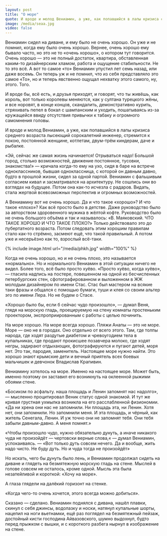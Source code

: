 ```yaml
---
layout: post
title: "О море"
quote: И вроде и молод Вениамин, а уже, как попавшийся в лапы кризиса среднего возраста лысеющий сорокалетний инженер, стремится к покою, постоянной женщине, котлетам, двум-трём киндерам, даче и рыбалке.
image: /media/seaa.jpg
video: false
---
```


Вениамин сидел на диване, и ему было не очень хорошо. Он уже и не помнил, когда ему было очень хорошо. Вернее, очень хорошо ему бывало часто, но это не то «очень хорошо», о котором тут говорится. Очень хорошо — это не полный достаток, квартира, обставленная каким-то дизайнерским хламом, работа и ощущение стабильности. Не то это всё. А вот то самое «то» Вениамин упустил лет семь назад, или даже восемь. Он теперь уж и не помнил, что из себя представляло это самое «То», но и теперь явственно ощущал нехватку этого самого, ну, этого. Того.

И вроде бы, всё есть, и друзья приходят, и говорят, что ты живёшь, как король, вот только королевы меняются, как у султана турецкого жёны, и все норовят, в конце концов, скандалить, демонстративно курить, стряхивать пепел в бокал с шампанским и уходить, пошатываясь из-за кружащейся ввиду отсутствия привычки к табаку и огромного самомнения головы.

И вроде и молод Вениамин, а уже, как попавшийся в лапы кризиса среднего возраста лысеющий сорокалетний инженер, стремится к покою, постоянной женщине, котлетам, двум-трём киндерам, даче и рыбалке.

«Эй, сейчас же самая жизнь начинается! Отрываться надо! Большой город, столько возможностей, движение постоянное, тусовки, знакомства!» — кричала когда-то ему на ухо, сидя в баре на встрече одноклассников, бывшая одноклассница, с которой он давным давно, будто в прошлой жизни, сидел за одной партой. Вениамин с фальшивым согласием кивал и засматривался на архитектуру. Не сошлись они во взглядах на будущее. Потом она как-то исчезла с радаров. Видать, стала жертвой всевозможных перспектив и огромных возможностей.

А Вениамину вот не очень хорошо. Да и что такое «хорошо»? И что такое «плохо»? Как всё просто было в детстве. Даже руководство было за авторством здоровенного мужика в жёлтой кофте. Руководство было не очень большого объёма и так и называлось: «В. Маяковский. ЧТО ТАКОЕ ХОРОШО И ЧТО ТАКОЕ ПЛОХО?» Только действовало это до пубертатного возраста. Потом следовать этим хорошим правилам стало как-то стрёмно, засмеют ещё, что такой правильный. А потом уже и несерьёзно как то, взрослый всё-таки.

{% include image.html url="/media/phkh.jpg" width="100%" %}

Когда не очень хорошо, но и не очень плохо, это называется «нормально». Но и нормального Вениамин в этой ситуации ничего не видел. Более того, всё было просто хуёво. «Просто хуёво, когда хуёво», — гласила надпись на постере, повешенном на одной из бесчисленных петербургских стен, сфотографированном и выложенном в ЖЖ молодым дизайнером по имени Стас. Стас был мастером на всякие таки фразы и общался с помощью бумаги, туши и клея со своим альтер эго по имени Лера. Но не будем о Стасе.

«Хорошо было бы, если б сейчас чудо произошло», — думал Веня, глядя на морскую гладь, проецируемую на стену комнаты простеньким проектором, экспроприированным с работы с целью починить.

На море хорошо. На море всегда хорошо. Пляжи Анапы — это не море. Море — оно не в городах. Оно отдельно от всего этого. Там, где толпы народа, где ходят раздутые диабетом и чревоугодием тела в купальниках, где продают прокисшее позавчера молоко, где ходят негры, задирают отдыхающих, фотографируются и пугают детей, моря нет. Это так, пародия, заменитель. Настоящее море нужно найти. Это хорошо знают крымские дети и вечный приятель всех боевых мальчишек и девчонок Владислав Крапивин.

Вениамину хотелось на море. Именно на настоящее море. Может быть, именно поэтому он заставил его возникнуть на оклеенной рыжими обоями стене.

«Босиком по асфальту. наша площадь и Ленин запомнят нас надолго», — мысленно процитировал Веник статус одной знакомой. И тут же кривая грустная ухмылка возникла на его расслабленной физиономии. «Да ни хрена они нас не запомнили. Ни площадь эта, ни Ленин. Хотя нет, они запомнили. Но запомнили меня. И эта площадь, и чёрный, как житель Сенегала, Ленин. И уж точно они не запомнят тебя. Они тебя забыли давным-давно. А меня помнят.»

«Чтобы произошло чудо, нужно обязательно дунуть, а иначе никакого чуда не произойдёт — чертовски верные слова,« — думал Вениамин, успокаиваясь. — «Вот только дуть совсем нечего. Да и вообще, жить надо чисто. Не буду дуть. Но и чуда тогда не произойдёт»

Но искать, чего бы дунуть было лень, и Вениамин продолжал сидеть на диване и глядеть на безмятежную морскую гладь на стене. Мыслей в голове совсем не осталось, кроме одной. Мысль эта была незатейливой и короткой: «Хочу на море».

А глаза глядели на далёкий горизонт на стенке.

«Когда чего-то очень хочется, этого всегда можно добиться».

Сказано — сделано. Вениамин поднялся с дивана, нашёл плавки, скинул с себя джинсы, водолазку и носки, натянул купальные шорты, нацепил на ноги вьетнамки, ещё раз поглядел на безмятежный пейзаж, достойный кисти господина Айвазовского, шумно выдохнул, будто перед прыжком с вышки, и с короткого разбега нырнул в изображение на стене.
